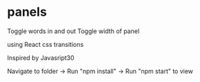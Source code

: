 # panels

Toggle words in and out
Toggle width of panel 

using React 
css transitions

Inspired by Javasript30

Navigate to folder -> Run "npm install" -> Run "npm start" to view
